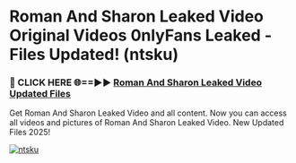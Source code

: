 # Roman And Sharon Leaked Video Original Videos 0nlyFans Leaked - Files Updated! (ntsku)

<h3>🔴 CLICK HERE 🌐==►► <a href="https://tinyurl.com/2m67pmp6" rel="nofollow">Roman And Sharon Leaked Video Updated Files</a></h3>

Get Roman And Sharon Leaked Video and all content. Now you can access all videos and pictures of Roman And Sharon Leaked Video. New Updated Files 2025!

[![ntsku](https://i.imgur.com/H4QAA4z.gif)](https://tinyurl.com/2m67pmp6)